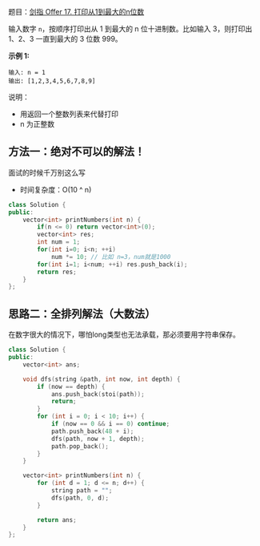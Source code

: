 题目：[剑指 Offer 17. 打印从1到最大的n位数](https://leetcode.cn/problems/da-yin-cong-1dao-zui-da-de-nwei-shu-lcof/)

输入数字 `n`，按顺序打印出从 1 到最大的 n 位十进制数。比如输入 3，则打印出 1、2、3 一直到最大的 3 位数 999。

**示例 1:**

```
输入: n = 1
输出: [1,2,3,4,5,6,7,8,9]
```

说明：

- 用返回一个整数列表来代替打印
- n 为正整数



## 方法一：绝对不可以的解法！

面试的时候千万别这么写

- 时间复杂度：O(10 ^ n)

```c++
class Solution {
public:
    vector<int> printNumbers(int n) {
        if(n <= 0) return vector<int>(0);
        vector<int> res;
        int num = 1;
        for(int i=0; i<n; ++i)
            num *= 10; // 比如 n=3，num就是1000
        for(int i=1; i<num; ++i) res.push_back(i);
        return res;
    }
};
```

## 思路二：全排列解法（大数法）

在数字很大的情况下，哪怕long类型也无法承载，那必须要用字符串保存。

```c++
class Solution {
public:
    vector<int> ans;

    void dfs(string &path, int now, int depth) {
        if (now == depth) {
            ans.push_back(stoi(path));
            return;
        }
        for (int i = 0; i < 10; i++) {
            if (now == 0 && i == 0) continue;
            path.push_back(48 + i);
            dfs(path, now + 1, depth);
            path.pop_back();
        }
    }

    vector<int> printNumbers(int n) {
        for (int d = 1; d <= n; d++) {
            string path = "";
            dfs(path, 0, d);
        }

        return ans;
    }
};
```